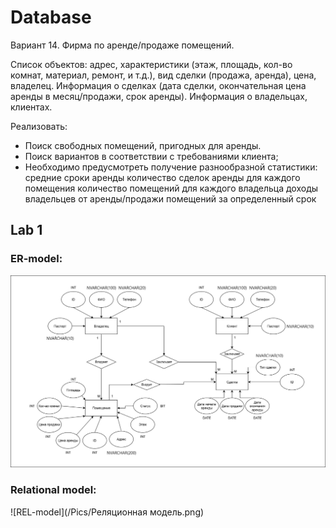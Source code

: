 
# Database

Вариант 14. Фирма по аренде/продаже помещений.

Список объектов: адрес, характеристики (этаж, площадь, кол-во комнат, материал, ремонт, и т.д.), вид сделки (продажа, аренда), цена, владелец.
Информация о сделках (дата сделки, окончательная цена аренды в месяц/продажи, срок аренды).
Информация о владельцах, клиентах.

Реализовать:
- Поиск свободных помещений, пригодных для аренды.
- Поиск вариантов в соответствии с требованиями клиента;
- Необходимо предусмотреть получение разнообразной статистики:
средние сроки аренды
количество сделок аренды для каждого помещения
количество помещений для каждого владельца
доходы владельцев от аренды/продажи помещений за определенный срок

## Lab 1

### ER-model:
![ER-model](/Pics/ER_model.png)
### Relational model:
![REL-model](/Pics/Реляционная модель.png)
